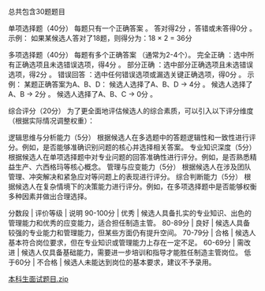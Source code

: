 
总共包含30题题目

单项选择题（40分）
每题只有一个正确答案 。
答对得2分 ，答错或未答得0分 。
示例：
如果某候选人答对了18题，则得分为：18 × 2 = 36分 

多项选择题（40分）
每题有多个正确答案 （通常为2-4个）。
完全正确 ：选中所有正确选项且未选错误选项，得4分 。
部分正确 ：选中部分正确选项且未选错误选项，得2分 。
错误回答 ：选中任何错误选项或漏选关键正确选项，得0分 。
示例：
某题正确答案为A、B、D：
候选人选择了A、B、D → 4分 。
候选人选择了A、B → 2分 。
候选人选择了A、B、C → 0分 。

综合评分（20分）
为了更全面地评估候选人的综合素质，可以引入以下评分维度（根据实际情况调整权重）：

逻辑思维与分析能力（5分）
根据候选人在多选题中的答题逻辑性和一致性进行评分。例如，是否能够准确识别问题的核心并选择相关答案。
专业知识深度（5分）
根据候选人在单项选择题中对专业问题的回答准确性进行评分。例如，是否熟悉精益生产、六西格玛等核心概念。
管理与应变能力（5分）
根据候选人在涉及团队管理、冲突解决和紧急应对等问题上的表现进行评分。
综合判断能力（5分）
根据候选人在复杂情境下的决策能力进行评分。例如，在多项选择题中是否能够权衡多种因素并做出合理选择。

分数段 | 评价等级 | 说明
90-100分 | 优秀 | 候选人具备扎实的专业知识、出色的管理能力和优秀的应变能力，适合担任制造主管。
80-89分 | 良好 | 候选人具备较强的专业能力和管理能力，但某些方面仍有提升空间。
70-79分 | 合格 | 候选人基本符合岗位要求，但在专业知识或管理能力上存在一定不足。
60-69分 | 需改进 | 候选人仅具备基础能力，需要进一步培训和指导才能胜任制造主管岗位。
低于60分 | 不合格 | 候选人未能达到岗位的基本要求，建议不予录用。


[本科生面试题目.zip](https://github.com/user-attachments/files/18781849/default.zip)